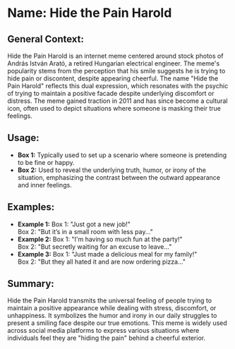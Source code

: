# Name: Hide the Pain Harold
## General Context:
Hide the Pain Harold is an internet meme centered around stock photos of András István Arató, a retired Hungarian electrical engineer. The meme's popularity stems from the perception that his smile suggests he is trying to hide pain or discontent, despite appearing cheerful. The name "Hide the Pain Harold" reflects this dual expression, which resonates with the psychic of trying to maintain a positive facade despite underlying discomfort or distress. The meme gained traction in 2011 and has since become a cultural icon, often used to depict situations where someone is masking their true feelings.

## Usage:
- **Box 1:** Typically used to set up a scenario where someone is pretending to be fine or happy.
- **Box 2:** Used to reveal the underlying truth, humor, or irony of the situation, emphasizing the contrast between the outward appearance and inner feelings.

## Examples:
- **Example 1:** Box 1: "Just got a new job!"  
  Box 2: "But it’s in a small room with less pay..."
- **Example 2:** Box 1: "I'm having so much fun at the party!"  
  Box 2: "But secretly waiting for an excuse to leave..."
- **Example 3:** Box 1: "Just made a delicious meal for my family!"  
  Box 2: "But they all hated it and are now ordering pizza..."

## Summary:
Hide the Pain Harold transmits the universal feeling of people trying to maintain a positive appearance while dealing with stress, discomfort, or unhappiness. It symbolizes the humor and irony in our daily struggles to present a smiling face despite our true emotions. This meme is widely used across social media platforms to express various situations where individuals feel they are "hiding the pain" behind a cheerful exterior.